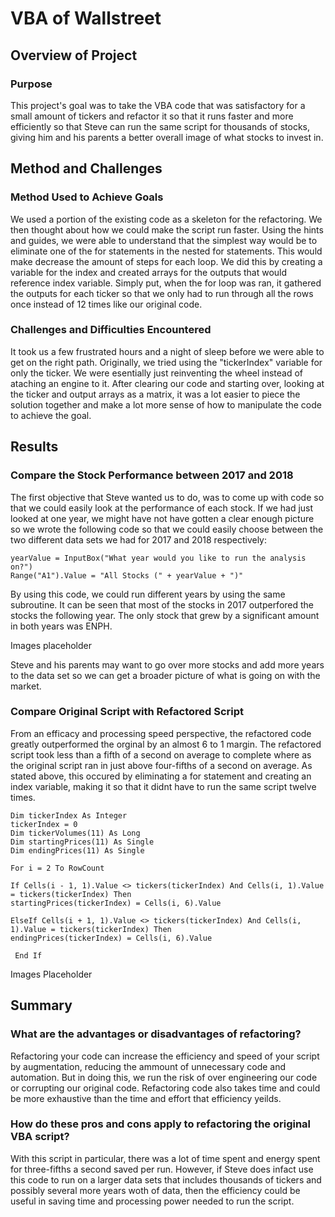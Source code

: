 # VBA of Wallstreet

## Overview of Project

### Purpose
This project's goal was to take the VBA code that was satisfactory for a small amount of tickers and refactor it so that it runs faster and more efficiently so that Steve can run the same script for thousands of stocks, giving him and his parents a better overall image of what stocks to invest in.

## Method and Challenges

### Method Used to Achieve Goals
We used a portion of the existing code as a skeleton for the refactoring. We then thought about how we could make the script run faster. Using the hints and guides, we were able to understand that the simplest way would be to eliminate one of the for statements in the nested for statements. This would make decrease the amount of steps for each loop. We did this by creating a variable for the index and created arrays for the outputs that would reference index variable. Simply put, when the for loop was ran, it gathered the outputs for each ticker so that we only had to run through all the rows once instead of 12 times like our original code.

### Challenges and Difficulties Encountered
It took us a few frustrated hours and a night of sleep before we were able to get on the right path. Originally, we tried using the "tickerIndex" variable for only the ticker. We were esentially just reinventing the wheel instead of ataching an engine to it. After clearing our code and starting over, looking at the ticker and output arrays as a matrix, it was a lot easier to piece the solution together and make a lot more sense of how to manipulate the code to achieve the goal. 

## Results

### Compare the Stock Performance between 2017 and 2018
The first objective that Steve wanted us to do, was to come up with code so that we could easily look at the performance of each stock. If we had just looked at one year, we might have not have gotten a clear enough picture so we wrote the following code so that we could easily choose between the two different data sets we had for 2017 and 2018 respectively:

    yearValue = InputBox("What year would you like to run the analysis on?")
    Range("A1").Value = "All Stocks (" + yearValue + ")"

By using this code, we could run different years by using the same subroutine. It can be seen that most of the stocks in 2017 outperfored the stocks the following year. The only stock that grew by a significant amount in both years was ENPH. 

Images placeholder

Steve and his parents may want to go over more stocks and add more years to the data set so we can get a broader picture of what is going on with the market.

### Compare Original Script with Refactored Script

From an efficacy and processing speed perspective, the refactored code greatly outperformed the orginal by an almost 6 to 1 margin. The refactored script took less than a fifth of a second on average to complete where as the original script ran in just above four-fifths of a second on average. As stated above, this occured by eliminating a for statement and creating an index variable, making it so that it didnt have to run the same script twelve times.

    Dim tickerIndex As Integer
    tickerIndex = 0
    Dim tickerVolumes(11) As Long
    Dim startingPrices(11) As Single
    Dim endingPrices(11) As Single	

    For i = 2 To RowCount
        
	If Cells(i - 1, 1).Value <> tickers(tickerIndex) And Cells(i, 1).Value = tickers(tickerIndex) Then
	startingPrices(tickerIndex) = Cells(i, 6).Value

	ElseIf Cells(i + 1, 1).Value <> tickers(tickerIndex) And Cells(i, 1).Value = tickers(tickerIndex) Then  
	endingPrices(tickerIndex) = Cells(i, 6).Value

     End If

Images Placeholder

## Summary

### What are the advantages or disadvantages of refactoring?
Refactoring your code can increase the efficiency and speed of your script by augmentation, reducing the ammount of unnecessary code and automation. But in doing this, we run the risk of over engineering our code or corrupting our original code. Refactoring code also takes time and could be more exhaustive than the time and effort that efficiency yeilds.

### How do these pros and cons apply to refactoring the original VBA script?
With this script in particular, there was a lot of time spent and energy spent for three-fifths a second saved per run. However, if Steve does infact use this code to run on a larger data sets that includes thousands of tickers and possibly several more years woth of data, then the efficiency could be useful in saving time and processing power needed to run the script.